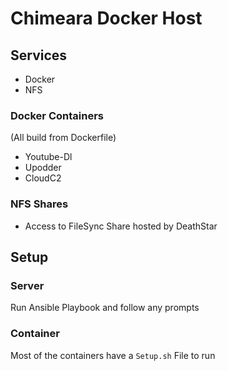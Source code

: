 # Chimeara Docker Host
## Services
* Docker
* NFS

### Docker Containers
(All build from Dockerfile)
* Youtube-Dl
* Upodder
* CloudC2

### NFS Shares
* Access to FileSync Share hosted by DeathStar

## Setup
### Server
Run Ansible Playbook and follow any prompts

### Container
Most of the containers have a `Setup.sh` File to run